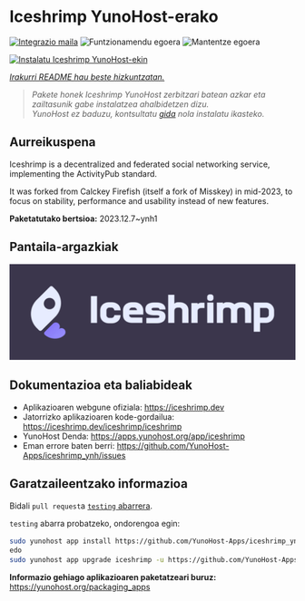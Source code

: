 <!--
Ohart ongi: README hau automatikoki sortu da <https://github.com/YunoHost/apps/tree/master/tools/readme_generator>ri esker
EZ editatu eskuz.
-->

# Iceshrimp YunoHost-erako

[![Integrazio maila](https://dash.yunohost.org/integration/iceshrimp.svg)](https://ci-apps.yunohost.org/ci/apps/iceshrimp/) ![Funtzionamendu egoera](https://ci-apps.yunohost.org/ci/badges/iceshrimp.status.svg) ![Mantentze egoera](https://ci-apps.yunohost.org/ci/badges/iceshrimp.maintain.svg)

[![Instalatu Iceshrimp YunoHost-ekin](https://install-app.yunohost.org/install-with-yunohost.svg)](https://install-app.yunohost.org/?app=iceshrimp)

*[Irakurri README hau beste hizkuntzatan.](./ALL_README.md)*

> *Pakete honek Iceshrimp YunoHost zerbitzari batean azkar eta zailtasunik gabe instalatzea ahalbidetzen dizu.*  
> *YunoHost ez baduzu, kontsultatu [gida](https://yunohost.org/install) nola instalatu ikasteko.*

## Aurreikuspena

Iceshrimp is a decentralized and federated social networking service, implementing the ActivityPub standard.

It was forked from Calckey Firefish (itself a fork of Misskey) in mid-2023, to focus on stability, performance and usability instead of new features.

**Paketatutako bertsioa:** 2023.12.7~ynh1

## Pantaila-argazkiak

![Iceshrimp(r)en pantaila-argazkia](./doc/screenshots/example.jpg)

## Dokumentazioa eta baliabideak

- Aplikazioaren webgune ofiziala: <https://iceshrimp.dev>
- Jatorrizko aplikazioaren kode-gordailua: <https://iceshrimp.dev/iceshrimp/iceshrimp>
- YunoHost Denda: <https://apps.yunohost.org/app/iceshrimp>
- Eman errore baten berri: <https://github.com/YunoHost-Apps/iceshrimp_ynh/issues>

## Garatzaileentzako informazioa

Bidali `pull request`a [`testing` abarrera](https://github.com/YunoHost-Apps/iceshrimp_ynh/tree/testing).

`testing` abarra probatzeko, ondorengoa egin:

```bash
sudo yunohost app install https://github.com/YunoHost-Apps/iceshrimp_ynh/tree/testing --debug
edo
sudo yunohost app upgrade iceshrimp -u https://github.com/YunoHost-Apps/iceshrimp_ynh/tree/testing --debug
```

**Informazio gehiago aplikazioaren paketatzeari buruz:** <https://yunohost.org/packaging_apps>

